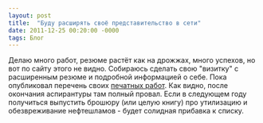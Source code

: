 ```yaml
---
layout: post
title:  "Буду расширять своё представительство в сети"
date: 2011-12-25 00:20:00 -0000
tags: Блог 
---
```


Делаю много работ, резюме растёт как на дрожжах, много успехов, но вот по сайту этого не видно. Собираюсь сделать свою "визитку" с расширенным резюме и подробной информацией о себе. Пока опубликовал перечень своих <a href="http://2nature.ru/node/8313">печатных работ</a>. Как видно, после окончания аспирантуры там полный провал. Если в следующем году получиться выпустить брошюру (или целую книгу) про утилизацию и обезвреживание нефтешламов - будет солидная прибавка к списку.
